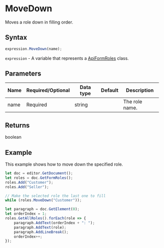 # MoveDown

Moves a role down in filling order.

## Syntax

```javascript
expression.MoveDown(name);
```

`expression` - A variable that represents a [ApiFormRoles](../ApiFormRoles.md) class.

## Parameters

| **Name** | **Required/Optional** | **Data type** | **Default** | **Description** |
| ------------- | ------------- | ------------- | ------------- | ------------- |
| name | Required | string |  | The role name. |

## Returns

boolean

## Example

This example shows how to move down the specified role.

```javascript editor-pdf
let doc = editor.GetDocument();
let roles = doc.GetFormRoles();
roles.Add("Customer");
roles.Add("Seller");

// Make the selected role the last one to fill
while (roles.MoveDown("Customer"));

let paragraph = doc.GetElement(0);
let orderIndex = 1;
roles.GetAllRoles().forEach(role => {
    paragraph.AddText(orderIndex + ": ");
    paragraph.AddText(role);
    paragraph.AddLineBreak();
    orderIndex++;
});

```
